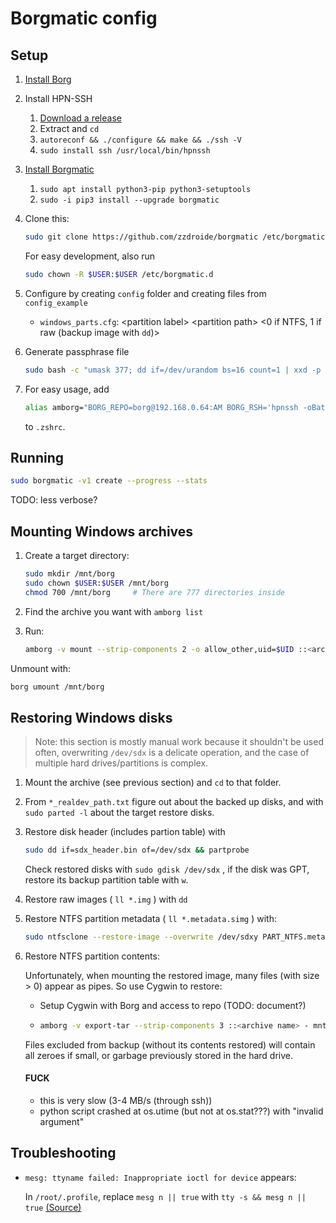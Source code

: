 # Borgmatic config

## Setup

1. [Install Borg](https://borgbackup.readthedocs.io/en/stable/installation.html)

1. Install HPN-SSH
   1. [Download a release](https://github.com/rapier1/openssh-portable/releases)
   2. Extract and `cd`
   3. `autoreconf && ./configure && make && ./ssh -V`
   4. `sudo install ssh /usr/local/bin/hpnssh`

1. [Install Borgmatic](https://torsion.org/borgmatic/docs/how-to/set-up-backups/#installation)
   1. `sudo apt install python3-pip python3-setuptools`
   2. `sudo -i pip3 install --upgrade borgmatic`

1. Clone this:
    ```sh
    sudo git clone https://github.com/zzdroide/borgmatic /etc/borgmatic.d
    ```
    For easy development, also run
    ```sh
    sudo chown -R $USER:$USER /etc/borgmatic.d
    ```

1. Configure by creating `config` folder and creating files from `config_example`
    - `windows_parts.cfg`: &lt;partition label> &lt;partition path> &lt;0 if NTFS, 1 if raw (backup image with `dd`)>

1. Generate passphrase file
    ```sh
    sudo bash -c "umask 377; dd if=/dev/urandom bs=16 count=1 | xxd -p >/etc/borgmatic.d/config/passphrase"
    ```

1. For easy usage, add
   ```sh
   alias amborg="BORG_REPO=borg@192.168.0.64:AM BORG_RSH='hpnssh -oBatchMode=yes -oNoneEnabled=yes -oNoneSwitch=yes' borg"
   ```
   to `.zshrc`.


## Running

```sh
sudo borgmatic -v1 create --progress --stats
```
TODO: less verbose?


## Mounting Windows archives

1. Create a target directory:
    ```sh
    sudo mkdir /mnt/borg
    sudo chown $USER:$USER /mnt/borg
    chmod 700 /mnt/borg     # There are 777 directories inside
    ```

1. Find the archive you want with `amborg list`

1. Run:
    ```sh
    amborg -v mount --strip-components 2 -o allow_other,uid=$UID ::<archive name> /mnt/borg
    ```

Unmount with:
```sh
borg umount /mnt/borg
```


## Restoring Windows disks

> Note: this section is mostly manual work because it shouldn't be used often, overwriting `/dev/sdx` is a delicate operation, and the case of multiple hard drives/partitions is complex.

1. Mount the archive (see previous section) and `cd` to that folder.

1. From `*_realdev_path.txt` figure out about the backed up disks, and with `sudo parted -l` about the target restore disks.

1. Restore disk header (includes partion table) with
    ```sh
    sudo dd if=sdx_header.bin of=/dev/sdx && partprobe
    ```

    Check restored disks with `sudo gdisk /dev/sdx` , if the disk was GPT, restore its backup partition table with `w`.

1. Restore raw images ( `ll *.img` ) with `dd`

1. Restore NTFS partition metadata ( `ll *.metadata.simg` ) with:
    ```sh
    sudo ntfsclone --restore-image --overwrite /dev/sdxy PART_NTFS.metadata.simg
    ```

1. Restore NTFS partition contents:

    Unfortunately, when mounting the restored image, many files (with size > 0) appear as pipes. So use Cygwin to restore:

    - Setup Cygwin with Borg and access to repo (TODO: document?)
    -
        ```sh
        amborg -v export-tar --strip-components 3 ::<archive name> - mnt/borg_windows/PART_NTFS/ | ./extract_contents.py /cygdrive/x/
        ```

    Files excluded from backup (without its contents restored) will contain all zeroes if small, or garbage previously stored in the hard drive.

    #### FUCK
    - this is very slow (3-4 MB/s (through ssh))
    - python script crashed at os.utime (but not at os.stat???) with "invalid argument"

## Troubleshooting

- `mesg: ttyname failed: Inappropriate ioctl for device` appears:

    In `/root/.profile`, replace `mesg n || true` with `tty -s && mesg n || true` [(Source)](https://superuser.com/questions/1160025/how-to-solve-ttyname-failed-inappropriate-ioctl-for-device-in-vagrant)

